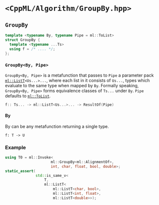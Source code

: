 # `<CppML/Algorithm/GroupBy.hpp>`

## `GroupBy`

```c++
template <typename By, typename Pipe = ml::ToList>
struct GroupBy {
  template <typename ...Ts>
  using f = /* .... */;
};
```
### `GroupBy<By, Pipe>`

`GroupBy<By, Pipe>` is a metafunction that passes to `Pipe` a parameter pack [`ml::ListT`](../Vocabulary/List.md)`<Us...>...`, where each list in it consists of `Us...`, types which evaluate to the same type when mapped by `By`. Formally speaking, `GroupBy<By, Pipe>` forms equivalence classes of `Ts...` under `By`. `Pipe` defaults to [`ml::ToList`](../Functional/ToList.md).

```c++
f:: Ts... -> ml::ListT<Us...>... -> ResultOf(Pipe)
```

#### By

By can be any metafunction returning a single type.
```
f: T -> U
```

### Example

```c++
using T0 = ml::Invoke<
                     ml::GroupBy<ml::AlignmentOf>,
                     int, char, float, bool, double>;
static_assert(
              std::is_same_v<
                  T,
                  ml::ListT<
                      ml::ListT<char, bool>,
                      ml::ListT<int, float>,
                      ml::ListT<double>>);
```
